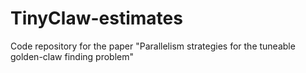 # TinyClaw-estimates
Code repository for the paper "Parallelism strategies for the tuneable golden-claw finding problem"
